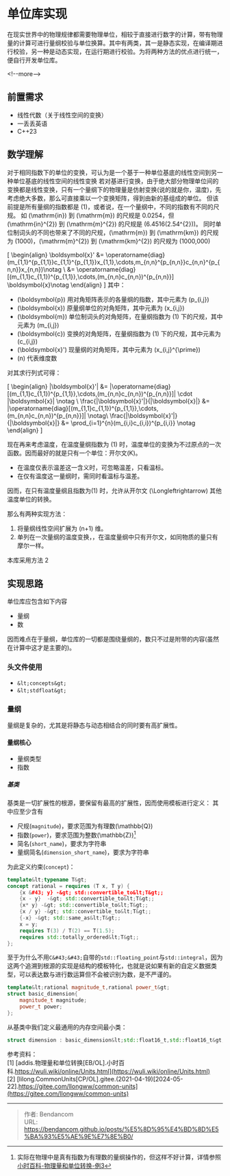 # 单位库实现


在现实世界中的物理规律都需要物理单位，相较于直接进行数字的计算，带有物理量的计算可进行量纲校验与单位换算。其中有两类，其一是静态实现，在编译期进行校验，另一种是动态实现，在运行期进行校验。为将两种方法的优点进行统一，便自行开发单位库。

&lt;!--more--&gt;

## 前置需求

- 线性代数（关于线性空间的变换）
- 一丢丢英语
- C&#43;&#43;23

## 数学理解

对于相同指数下的单位的变换，可认为是一个基于一种单位基底的线性空间到另一种单位基底的线性空间的线性变换
若对基进行变换，由于绝大部分物理单位间的变换都是线性变换，只有一个量纲下的物理量是仿射变换(说的就是你，温度)，先考虑绝大多数，那么可直接乘以一个变换矩阵，得到由新的基组成的单位。
但该前提是所有量纲的指数都是 \(1\)，或者说，在一个量纲中，不同的指数有不同的尺规。
如 \(\mathrm{in}\) 到 \(\mathrm{m}\) 的尺规是 0.0254，但 \(\mathrm{in}^{2}\) 到 \(\mathrm{m}^{2}\) 的尺规是 \(6.4516(2.54^{2})\)。
同时单位制词头的不同也带来了不同的尺规，\(\mathrm{m}\) 到 \(\mathrm{km}\) 的尺规为 \(1000\)，\(\mathrm{m}^{2}\) 到 \(\mathrm{km}^{2}\) 的尺规为 \(1000,000\)

\[
    \begin{align}
    \boldsymbol{x}&#39; &amp;= \operatorname{diag}(m_{1,1}^{p_{1,1}}c_{1,1}^{p_{1,1}}x_{1,1},\cdots,m_{n,n}^{p_{n,n}}c_{n,n}^{p_{n,n}}x_{n,n})\notag \\ 
    &amp;= \operatorname{diag}[(m_{1,1}c_{1,1})^{p_{1,1}},\cdots,(m_{n,n}c_{n,n})^{p_{n,n}}] \boldsymbol{x}\notag
    \end{align}
\]
其中：

- \(\boldsymbol{p}\) 用对角矩阵表示的各量纲的指数，其中元素为 \(p_{i,j}\)
- \(\boldsymbol{x}\) 原量纲单位的对角矩阵，其中元素为 \(x_{i,j}\)
- \(\boldsymbol{m}\) 单位制词头的对角矩阵，在量纲指数为 \(1\) 下的尺规，其中元素为 \(m_{i,j}\)
- \(\boldsymbol{c}\) 变换的对角矩阵，在量纲指数为 \(1\) 下的尺规，其中元素为 \(c_{i,j}\)
- \(\boldsymbol{x}&#39;\) 现量纲的对角矩阵，其中元素为 \(x_{i,j}^{\prime}\)
- \(n\) 代表维度数

对其求行列式可得：

\[
    \begin{align}
    |\boldsymbol{x}&#39;| &amp;= |\operatorname{diag}[(m_{1,1}c_{1,1})^{p_{1,1}},\cdots,(m_{n,n}c_{n,n})^{p_{n,n}}]| \cdot |\boldsymbol{x}| \notag \\
    \frac{|\boldsymbol{x}&#39;|}{|\boldsymbol{x}|} &amp;= |\operatorname{diag}[(m_{1,1}c_{1,1})^{p_{1,1}},\cdots,(m_{n,n}c_{n,n})^{p_{n,n}}]| \notag\\
    \frac{|\boldsymbol{x}&#39;|}{|\boldsymbol{x}|} &amp;= \prod_{i=1}^{n}(m_{i,i}c_{i,i})^{p_{i,i}} \notag
    \end{align}
\]

现在再来考虑温度，在温度量纲指数为 \(1\) 时，温度单位的变换为不过原点的一次函数。因而最好的就是只有一个单位：开尔文(K)。

- 在温度仅表示温差这一含义时，可忽略温差，只看温标。
- 在仅有温度这一量纲时，需同时看温标与温差。

因而，在只有温度量纲且指数为\(1\) 时，允许从开尔文 \(\Longleftrightarrow\) 其他温度单位的转换。

那么有两种实现方法：

1. 将量纲线性空间扩展为 \(n&#43;1\) 维。
2. 单列在一次量纲的温度变换，，在温度量纲中只有开尔文，如同物质的量只有摩尔一样。

本库采用方法 2

## 实现思路

单位库应包含如下内容

- 量纲
- 数

因而难点在于量纲，单位库的一切都是围绕量纲的，数只不过是附带的内容(虽然在计算中这才是主要的)。

### 头文件使用

- `&lt;concepts&gt;`
- `&lt;stdfloat&gt;`

### 量纲

量纲是复杂的，尤其是将静态与动态相结合的同时要有高扩展性。

#### 量纲核心

- 量纲类型
- 指数

##### 基类

基类是一切扩展性的根源，要保留有最高的扩展性，因而使用模板进行定义：
其中应至少含有

- 尺规(`magnitude`)，要求范围为有理数\(\mathbb{Q}\)
- 指数(`power`)，要求范围为整数\(\mathbb{Z}\)[^1]
- 简名(`short_name`)，要求为字符串
- 量纲简名(`dimension_short_name`)，要求为字符串

[^1]:实际在物理中是真有指数为有理数的量纲操作的，但这样不好计算，详情参照 [小时百科-物理量和单位转换-例3](https://wuli.wiki/online/Units.html)

为此定义约束(`concept`)：

```C&#43;&#43;
template&lt;typename T&gt;
concept rational = requires (T x, T y) {
    {x &#43; y} -&gt; std::convertible_to&lt;T&gt;;
    {x - y}  -&gt; std::convertible_to&lt;T&gt;;
    {x* y} -&gt; std::convertible_to&lt;T&gt;;
    {x / y} -&gt; std::convertible_to&lt;T&gt;;
    {-x} -&gt; std::same_as&lt;T&gt;;
    x = y;
    requires T(3) / T(2) == T(1.5);
    requires std::totally_ordered&lt;T&gt;;
};
```

至于为什么不用`C&#43;&#43;`自带的`std::floating_point`与`std::integral`，因为这两个追溯到根源的实现是结构的模板特化，也就是说如果有新的自定义数据类型，可以表达数与进行数运算但不会被识别为数，是不严谨的。

```C&#43;&#43;
template&lt;rational magnitude_t,rational power_t&gt;
struct basic_dimension{
    magnitude_t magnitude;
    power_t power;
};
```

从基类中我们定义最通用的内存空间最小类：

```C&#43;&#43;
struct dimension : basic_dimension&lt;std::float16_t,std::float16_t&gt; {};
```

参考资料：  
[1] [addis.物理量和单位转换[EB/OL].小时百科.https://wuli.wiki/online/Units.html](https://wuli.wiki/online/Units.html)  
[2] [lilong.CommonUnits[CP/OL].gitee.(2021-04-19)[2024-05-22].https://gitee.com/llongww/common-units](https://gitee.com/llongww/common-units)


---

> 作者: Bendancom  
> URL: https://bendancom.github.io/posts/%E5%8D%95%E4%BD%8D%E5%BA%93%E5%AE%9E%E7%8E%B0/  

